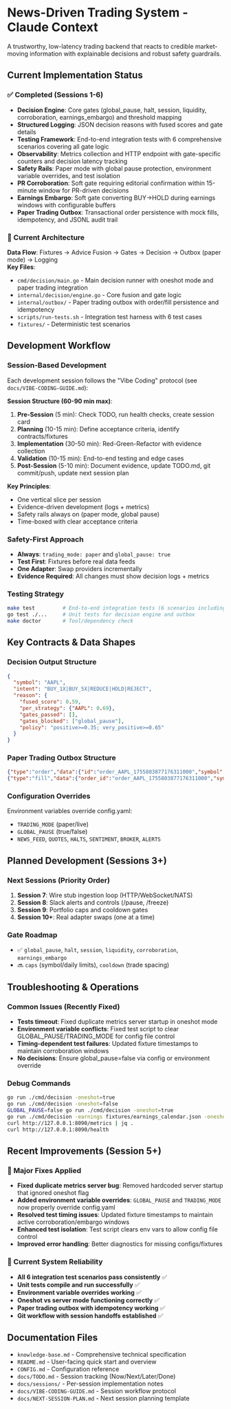 # News-Driven Trading System - Claude Context

A trustworthy, low-latency trading backend that reacts to credible market-moving information with explainable decisions and robust safety guardrails.

## Current Implementation Status

### ✅ Completed (Sessions 1-6)
- **Decision Engine**: Core gates (global_pause, halt, session, liquidity, corroboration, earnings_embargo) and threshold mapping
- **Structured Logging**: JSON decision reasons with fused scores and gate details
- **Testing Framework**: End-to-end integration tests with 6 comprehensive scenarios covering all gate logic
- **Observability**: Metrics collection and HTTP endpoint with gate-specific counters and decision latency tracking
- **Safety Rails**: Paper mode with global pause protection, environment variable overrides, and test isolation
- **PR Corroboration**: Soft gate requiring editorial confirmation within 15-minute window for PR-driven decisions
- **Earnings Embargo**: Soft gate converting BUY→HOLD during earnings windows with configurable buffers
- **Paper Trading Outbox**: Transactional order persistence with mock fills, idempotency, and JSONL audit trail

### 🚧 Current Architecture

**Data Flow**: Fixtures → Advice Fusion → Gates → Decision → Outbox (paper mode) → Logging  
**Key Files**:
- `cmd/decision/main.go` - Main decision runner with oneshot mode and paper trading integration
- `internal/decision/engine.go` - Core fusion and gate logic  
- `internal/outbox/` - Paper trading outbox with order/fill persistence and idempotency
- `scripts/run-tests.sh` - Integration test harness with 6 test cases
- `fixtures/` - Deterministic test scenarios

## Development Workflow

### Session-Based Development
Each development session follows the "Vibe Coding" protocol (see `docs/VIBE-CODING-GUIDE.md`):

**Session Structure (60-90 min max)**:
1. **Pre-Session** (5 min): Check TODO, run health checks, create session card
2. **Planning** (10-15 min): Define acceptance criteria, identify contracts/fixtures
3. **Implementation** (30-50 min): Red-Green-Refactor with evidence collection
4. **Validation** (10-15 min): End-to-end testing and edge cases
5. **Post-Session** (5-10 min): Document evidence, update TODO.md, git commit/push, update next session plan

**Key Principles**:
- One vertical slice per session
- Evidence-driven development (logs + metrics)
- Safety rails always on (paper mode, global pause)
- Time-boxed with clear acceptance criteria

### Safety-First Approach
- **Always**: `trading_mode: paper` and `global_pause: true`
- **Test First**: Fixtures before real data feeds
- **One Adapter**: Swap providers incrementally  
- **Evidence Required**: All changes must show decision logs + metrics

### Testing Strategy
```bash
make test         # End-to-end integration tests (6 scenarios including paper outbox)
go test ./...     # Unit tests for decision engine and outbox
make doctor       # Tool/dependency check
```

## Key Contracts & Data Shapes

### Decision Output Structure
```json
{
  "symbol": "AAPL",
  "intent": "BUY_1X|BUY_5X|REDUCE|HOLD|REJECT",  
  "reason": {
    "fused_score": 0.59,
    "per_strategy": {"AAPL": 0.69},
    "gates_passed": [],
    "gates_blocked": ["global_pause"],
    "policy": "positive>=0.35; very_positive>=0.65"
  }
}
```

### Paper Trading Outbox Structure
```json
{"type":"order","data":{"id":"order_AAPL_1755803877176311000","symbol":"AAPL","intent":"BUY_1X","timestamp":"2025-08-21T19:17:57.176311Z","status":"pending","idempotency_key":"1b7668105ed23807"},"event":"2025-08-21T19:17:57.567881Z"}
{"type":"fill","data":{"order_id":"order_AAPL_1755803877176311000","symbol":"AAPL","quantity":1.0,"price":210.02,"side":"BUY","timestamp":"2025-08-21T19:17:58.176311Z","latency_ms":1500,"slippage_bps":3},"event":"2025-08-21T19:17:58.568881Z"}
```

### Configuration Overrides
Environment variables override config.yaml:
- `TRADING_MODE` (paper/live)
- `GLOBAL_PAUSE` (true/false)  
- `NEWS_FEED`, `QUOTES`, `HALTS`, `SENTIMENT`, `BROKER`, `ALERTS`

## Planned Development (Sessions 3+)

### Next Sessions (Priority Order)
1. **Session 7**: Wire stub ingestion loop (HTTP/WebSocket/NATS)
2. **Session 8**: Slack alerts and controls (/pause, /freeze)
3. **Session 9**: Portfolio caps and cooldown gates
4. **Session 10+**: Real adapter swaps (one at a time)

### Gate Roadmap
- ✅ `global_pause`, `halt`, `session`, `liquidity`, `corroboration`, `earnings_embargo`
- 🔜 `caps` (symbol/daily limits), `cooldown` (trade spacing)

## Troubleshooting & Operations

### Common Issues (Recently Fixed)
- **Tests timeout**: Fixed duplicate metrics server startup in oneshot mode
- **Environment variable conflicts**: Fixed test script to clear GLOBAL_PAUSE/TRADING_MODE for config file control  
- **Timing-dependent test failures**: Updated fixture timestamps to maintain corroboration windows
- **No decisions**: Ensure global_pause=false via config or environment override

### Debug Commands
```bash
go run ./cmd/decision -oneshot=true                                            # Single run with output
go run ./cmd/decision -oneshot=false                                           # Metrics server mode
GLOBAL_PAUSE=false go run ./cmd/decision -oneshot=true                         # Override config with env vars
go run ./cmd/decision -earnings fixtures/earnings_calendar.json -oneshot=true  # Test with earnings calendar
curl http://127.0.0.1:8090/metrics | jq .                                     # View metrics
curl http://127.0.0.1:8090/health                                             # Health check endpoint
```

## Recent Improvements (Session 5+)

### 🔧 Major Fixes Applied
- **Fixed duplicate metrics server bug**: Removed hardcoded server startup that ignored oneshot flag
- **Added environment variable overrides**: `GLOBAL_PAUSE` and `TRADING_MODE` now properly override config.yaml
- **Resolved test timing issues**: Updated fixture timestamps to maintain active corroboration/embargo windows  
- **Enhanced test isolation**: Test script clears env vars to allow config file control
- **Improved error handling**: Better diagnostics for missing configs/fixtures

### 🎯 Current System Reliability
- **All 6 integration test scenarios pass consistently** ✅
- **Unit tests compile and run successfully** ✅ 
- **Environment variable overrides working** ✅
- **Oneshot vs server mode functioning correctly** ✅
- **Paper trading outbox with idempotency working** ✅
- **Git workflow with session handoffs established** ✅

## Documentation Files

- `knowledge-base.md` - Comprehensive technical specification
- `README.md` - User-facing quick start and overview  
- `CONFIG.md` - Configuration reference
- `docs/TODO.md` - Session tracking (Now/Next/Later/Done)
- `docs/sessions/` - Per-session implementation notes
- `docs/VIBE-CODING-GUIDE.md` - Session workflow protocol
- `docs/NEXT-SESSION-PLAN.md` - Next session planning template